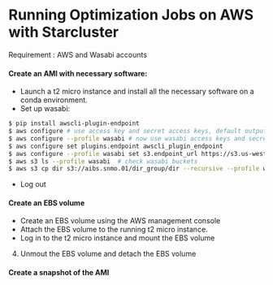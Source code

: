 # Running Optimization Jobs on AWS with Starcluster
Requirement : AWS and Wasabi accounts

#### Create an AMI with necessary software:
* Launch a t2 micro instance and install all the necessary software on a conda environment.
* Set up wasabi: 
```sh
$ pip install awscli-plugin-endpoint
$ aws configure # use access key and secret access keys, default output: json, region us-east-1
$ aws configure --profile wasabi # now use wasabi access keys and secret access keys,region us-west-1
$ aws configure set plugins.endpoint awscli_plugin_endpoint
$ aws configure --profile wasabi set s3.endpoint_url https://s3.us-west-1.wasabisys.com
$ aws s3 ls --profile wasabi  # check wasabi buckets
$ aws s3 cp dir s3://aibs.snmo.01/dir_group/dir --recursive --profile wasabi
```
* Log out

#### Create an EBS volume

* Create an EBS volume using the AWS management console 
* Attach the EBS volume to the running t2 micro instance.
* Log in to the t2 micro instance and mount the EBS volume
    
4. Unmout the EBS volume and detach the EBS volume

#### Create a snapshot of the AMI



